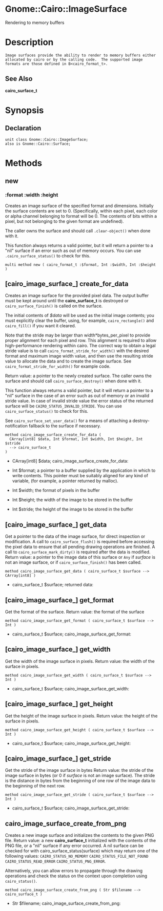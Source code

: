 Gnome::Cairo::ImageSurface
==========================

Rendering to memory buffers

Description
===========

    Image surfaces provide the ability to render to memory buffers either allocated by cairo or by the calling code.  The supported image formats are those defined in B<cairo_format_t>.

See Also
--------

**cairo_surface_t**

Synopsis
========

Declaration
-----------

    unit class Gnome::Cairo::ImageSurface;
    also is Gnome::Cairo::Surface;

Methods
=======

new
---

### :format :width :height

Creates an image surface of the specified format and dimensions. Initially the surface contents are set to 0. (Specifically, within each pixel, each color or alpha channel belonging to format will be 0. The contents of bits within a pixel, but not belonging to the given format are undefined).

The caller owns the surface and should call `.clear-object()` when done with it.

This function always returns a valid pointer, but it will return a pointer to a "nil" surface if an error such as out of memory occurs. You can use `.cairo_surface_status()` to check for this.

    multi method new ( cairo_format_t :$format, Int :$width, Int :$height )

[cairo_image_surface_] create_for_data
--------------------------------------

Creates an image surface for the provided pixel data. The output buffer must be kept around until the **cairo_surface_t** is destroyed or `cairo_surface_finish()` is called on the surface.

The initial contents of *$data* will be used as the initial image contents; you must explicitly clear the buffer, using, for example, `cairo_rectangle()` and `cairo_fill()` if you want it cleared.

Note that the stride may be larger than width*bytes_per_pixel to provide proper alignment for each pixel and row. This alignment is required to allow high-performance rendering within cairo. The correct way to obtain a legal stride value is to call `cairo_format_stride_for_width()` with the desired format and maximum image width value, and then use the resulting stride value to allocate the data and to create the image surface. See `cairo_format_stride_for_width()` for example code.

Return value: a pointer to the newly created surface. The caller owns the surface and should call `cairo_surface_destroy()` when done with it.

This function always returns a valid pointer, but it will return a pointer to a "nil" surface in the case of an error such as out of memory or an invalid stride value. In case of invalid stride value the error status of the returned surface will be `CAIRO_STATUS_INVALID_STRIDE`. You can use `cairo_surface_status()` to check for this.

See `cairo_surface_set_user_data()` for a means of attaching a destroy-notification fallback to the surface if necessary.

    method cairo_image_surface_create_for_data (
      CArray[int8] $data, Int $format, Int $width, Int $height, Int $stride
      --> cairo_surface_t
    )

  * CArray[int8] $data; cairo_image_surface_create_for_data:

  * Int $format; a pointer to a buffer supplied by the application in which to write contents. This pointer must be suitably aligned for any kind of variable, (for example, a pointer returned by malloc).

  * Int $width; the format of pixels in the buffer

  * Int $height; the width of the image to be stored in the buffer

  * Int $stride; the height of the image to be stored in the buffer

[cairo_image_surface_] get_data
-------------------------------

Get a pointer to the data of the image surface, for direct inspection or modification. A call to `cairo_surface_flush()` is required before accessing the pixel data to ensure that all pending drawing operations are finished. A call to `cairo_surface_mark_dirty()` is required after the data is modified. Return value: a pointer to the image data of this surface or `Any` if *surface* is not an image surface, or if `cairo_surface_finish()` has been called.

    method cairo_image_surface_get_data ( cairo_surface_t $surface --> CArray[int8] )

  * cairo_surface_t $surface; returned data:

[cairo_image_surface_] get_format
---------------------------------

Get the format of the surface. Return value: the format of the surface

    method cairo_image_surface_get_format ( cairo_surface_t $surface --> Int )

  * cairo_surface_t $surface; cairo_image_surface_get_format:

[cairo_image_surface_] get_width
--------------------------------

Get the width of the image surface in pixels. Return value: the width of the surface in pixels.

    method cairo_image_surface_get_width ( cairo_surface_t $surface --> Int )

  * cairo_surface_t $surface; cairo_image_surface_get_width:

[cairo_image_surface_] get_height
---------------------------------

Get the height of the image surface in pixels. Return value: the height of the surface in pixels.

    method cairo_image_surface_get_height ( cairo_surface_t $surface --> Int )

  * cairo_surface_t $surface; cairo_image_surface_get_height:

[cairo_image_surface_] get_stride
---------------------------------

Get the stride of the image surface in bytes Return value: the stride of the image surface in bytes (or 0 if *surface* is not an image surface). The stride is the distance in bytes from the beginning of one row of the image data to the beginning of the next row.

    method cairo_image_surface_get_stride ( cairo_surface_t $surface --> Int )

  * cairo_surface_t $surface; cairo_image_surface_get_stride:

cairo_image_surface_create_from_png
-----------------------------------

Creates a new image surface and initializes the contents to the given PNG file. Return value: a new **cairo_surface_t** initialized with the contents of the PNG file, or a "nil" surface if any error occurred. A nil surface can be checked for with cairo_surface_status(surface) which may return one of the following values: `CAIRO_STATUS_NO_MEMORY` `CAIRO_STATUS_FILE_NOT_FOUND` `CAIRO_STATUS_READ_ERROR` `CAIRO_STATUS_PNG_ERROR`.

Alternatively, you can allow errors to propagate through the drawing operations and check the status on the context upon completion using `cairo_status()`.

    method cairo_image_surface_create_from_png ( Str $filename --> cairo_surface_t )

  * Str $filename; cairo_image_surface_create_from_png:

